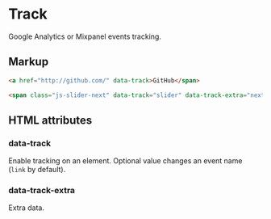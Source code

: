 # Track

Google Analytics or Mixpanel events tracking.

## Markup

```html
<a href="http://github.com/" data-track>GitHub</span>
```

```html
<span class="js-slider-next" data-track="slider" data-track-extra="next">Next</span>
```

## HTML attributes

### data-track

Enable tracking on an element. Optional value changes an event name (`link` by default).

### data-track-extra

Extra data.
